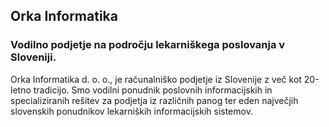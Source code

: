 ## Orka Informatika

### Vodilno podjetje na področju lekarniškega poslovanja v Sloveniji.

Orka Informatika d. o. o., je računalniško podjetje iz Slovenije z več kot 20-letno tradicijo. Smo vodilni ponudnik poslovnih informacijskih in specializiranih rešitev za podjetja iz različnih panog ter eden največjih slovenskih ponudnikov lekarniških informacijskih sistemov.
